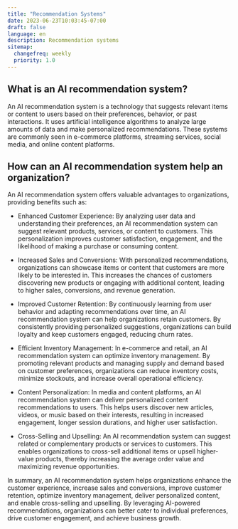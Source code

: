 ```yaml
---
title: "Recommendation Systems"
date: 2023-06-23T10:03:45-07:00
draft: false
language: en
description: Recommendation systems
sitemap:
  changefreq: weekly
  priority: 1.0
---
```


## What is an AI recommendation system? ##

An AI recommendation system is a technology that suggests relevant items or content to users based on their preferences, behavior, or past interactions. It uses artificial intelligence algorithms to analyze large amounts of data and make personalized recommendations. These systems are commonly seen in e-commerce platforms, streaming services, social media, and online content platforms.

## How can an AI recommendation system help an organization? ##

An AI recommendation system offers valuable advantages to organizations, providing benefits such as:

- Enhanced Customer Experience: By analyzing user data and understanding their preferences, an AI recommendation system can suggest relevant products, services, or content to customers. This personalization improves customer satisfaction, engagement, and the likelihood of making a purchase or consuming content.

- Increased Sales and Conversions: With personalized recommendations, organizations can showcase items or content that customers are more likely to be interested in. This increases the chances of customers discovering new products or engaging with additional content, leading to higher sales, conversions, and revenue generation.

- Improved Customer Retention: By continuously learning from user behavior and adapting recommendations over time, an AI recommendation system can help organizations retain customers. By consistently providing personalized suggestions, organizations can build loyalty and keep customers engaged, reducing churn rates.

- Efficient Inventory Management: In e-commerce and retail, an AI recommendation system can optimize inventory management. By promoting relevant products and managing supply and demand based on customer preferences, organizations can reduce inventory costs, minimize stockouts, and increase overall operational efficiency.

- Content Personalization: In media and content platforms, an AI recommendation system can deliver personalized content recommendations to users. This helps users discover new articles, videos, or music based on their interests, resulting in increased engagement, longer session durations, and higher user satisfaction.

- Cross-Selling and Upselling: An AI recommendation system can suggest related or complementary products or services to customers. This enables organizations to cross-sell additional items or upsell higher-value products, thereby increasing the average order value and maximizing revenue opportunities.

In summary, an AI recommendation system helps organizations enhance the customer experience, increase sales and conversions, improve customer retention, optimize inventory management, deliver personalized content, and enable cross-selling and upselling. By leveraging AI-powered recommendations, organizations can better cater to individual preferences, drive customer engagement, and achieve business growth.